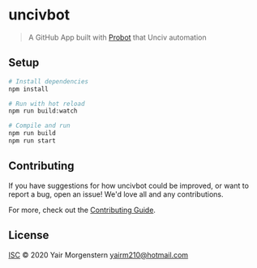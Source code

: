 # uncivbot

> A GitHub App built with [Probot](https://github.com/probot/probot) that Unciv automation

## Setup

```sh
# Install dependencies
npm install

# Run with hot reload
npm run build:watch

# Compile and run
npm run build
npm run start
```

## Contributing

If you have suggestions for how uncivbot could be improved, or want to report a bug, open an issue! We'd love all and any contributions.

For more, check out the [Contributing Guide](CONTRIBUTING.md).

## License

[ISC](LICENSE) © 2020 Yair Morgenstern <yairm210@hotmail.com>
